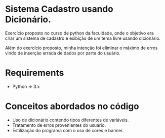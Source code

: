 # Sistema Cadastro usando Dicionário.
Exercício proposto no curso de python da faculdade, onde o objetivo era criar um sistema de cadastro e exibição de um tema livre usando dicionário.


Além do exercício proposto, minha intenção foi eliminar o máximo de erros vindo de inserção errada de dados por parte do usuário.

# Requirements
 - Python => 3.x

# Conceitos abordados no código
  - Uso de dicionário contendo tipos diferentes de variáveis.
  - Tratamento de erros provenientes do usuário.
  - Estilização do programa com o uso de cores e banner.
  

